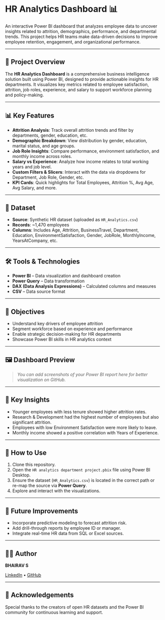 # HR Analytics Dashboard 📊

An interactive Power BI dashboard that analyzes employee data to uncover insights related to attrition, demographics, performance, and departmental trends. This project helps HR teams make data-driven decisions to improve employee retention, engagement, and organizational performance.

---

## 📂 Project Overview

The **HR Analytics Dashboard** is a comprehensive business intelligence solution built using Power BI, designed to provide actionable insights for HR departments. It visualizes key metrics related to employee satisfaction, attrition, job roles, experience, and salary to support workforce planning and policy-making.

---

## 📊 Key Features

- **Attrition Analysis**: Track overall attrition trends and filter by departments, gender, education, etc.
- **Demographic Breakdown**: View distribution by gender, education, marital status, and age groups.
- **Job Role Insights**: Compare performance, environment satisfaction, and monthly income across roles.
- **Salary vs Experience**: Analyze how income relates to total working years and job level.
- **Custom Filters & Slicers**: Interact with the data via dropdowns for Department, Job Role, Gender, etc.
- **KPI Cards**: Quick highlights for Total Employees, Attrition %, Avg Age, Avg Salary, and more.

---

## 📁 Dataset

- **Source**: Synthetic HR dataset (uploaded as `HR_Analytics.csv`)
- **Records**: ~1,470 employees
- **Columns**: Includes Age, Attrition, BusinessTravel, Department, Education, EnvironmentSatisfaction, Gender, JobRole, MonthlyIncome, YearsAtCompany, etc.

---

## 🛠️ Tools & Technologies

- **Power BI** – Data visualization and dashboard creation  
- **Power Query** – Data transformation  
- **DAX (Data Analysis Expressions)** – Calculated columns and measures  
- **CSV** – Data source format

---

## 🎯 Objectives

- Understand key drivers of employee attrition
- Segment workforce based on experience and performance
- Enable strategic decision-making for HR departments
- Showcase Power BI skills in HR analytics context

---

## 🖼️ Dashboard Preview

> _You can add screenshots of your Power BI report here for better visualization on GitHub._


---

## 🧠 Key Insights

- Younger employees with less tenure showed higher attrition rates.
- Research & Development had the highest number of employees but also significant attrition.
- Employees with low Environment Satisfaction were more likely to leave.
- Monthly income showed a positive correlation with Years of Experience.

---

## 🚀 How to Use

1. Clone this repository.
2. Open the `HR analytics department project.pbix` file using Power BI Desktop.
3. Ensure the dataset (`HR_Analytics.csv`) is located in the correct path or re-map the source via **Power Query**.
4. Explore and interact with the visualizations.

---

## 📌 Future Improvements

- Incorporate predictive modeling to forecast attrition risk.
- Add drill-through reports by employee ID or manager.
- Integrate real-time HR data from SQL or Excel sources.

---



## 👨‍💻 Author

**BHAIRAV S**  

[LinkedIn](https://www.linkedin.com/in/bhairav-suresh-51703a379/) • [GitHub](https://github.com/Bhairav007-bit)

---

## 🙌 Acknowledgements

Special thanks to the creators of open HR datasets and the Power BI community for continuous learning and support.


